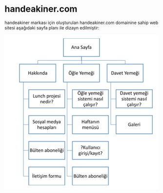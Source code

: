 # handeakiner.com

handeakiner markası için oluşturulan handeakiner.com domainine sahip web sitesi aşağıdaki sayfa planı ile dizayn edilmiştir:

![](photo/sema.jpg)
